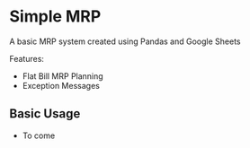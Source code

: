 # Simple MRP
A basic MRP system created using Pandas and Google Sheets

Features:
* Flat Bill MRP Planning
* Exception Messages

## Basic Usage
* To come
